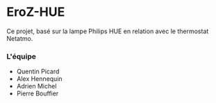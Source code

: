 # EroZ-HUE

Ce projet, basé sur la lampe Philips HUE en relation avec le thermostat Netatmo.

### L'équipe
- Quentin Picard
- Alex Hennequin
- Adrien Michel
- Pierre Bouffier